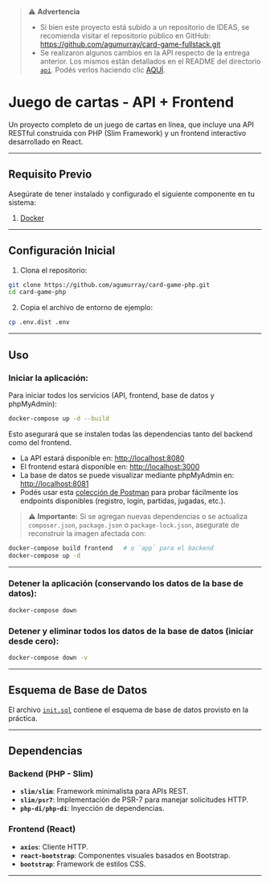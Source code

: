 > ⚠️ **Advertencia**
>
> - Si bien este proyecto está subido a un repositorio de IDEAS, se recomienda visitar el repositorio público en GitHub: https://github.com/agumurray/card-game-fullstack.git
> - Se realizaron algunos cambios en la API respecto de la entrega anterior. Los mismos están detallados en el README del directorio [`api`](./api). Podés verlos haciendo clic [AQUÍ](api/README.md).

# Juego de cartas - API + Frontend

Un proyecto completo de un juego de cartas en línea, que incluye una API RESTful construida con PHP (Slim Framework) y un frontend interactivo desarrollado en React.

---

## Requisito Previo

Asegúrate de tener instalado y configurado el siguiente componente en tu sistema:

1. [Docker](https://www.docker.com/products/docker-desktop)

---

## Configuración Inicial

1. Clona el repositorio:
 
```bash
git clone https://github.com/agumurray/card-game-php.git
cd card-game-php
````

2. Copia el archivo de entorno de ejemplo:

```bash
cp .env.dist .env
```

---

## Uso

### Iniciar la aplicación:

Para iniciar todos los servicios (API, frontend, base de datos y phpMyAdmin):

```bash
docker-compose up -d --build
```

Esto asegurará que se instalen todas las dependencias tanto del backend como del frontend.

* La API estará disponible en: [http://localhost:8080](http://localhost:8080)
* El frontend estará disponible en: [http://localhost:3000](http://localhost:3000)
* La base de datos se puede visualizar mediante phpMyAdmin en: [http://localhost:8081](http://localhost:8081)
* Podés usar esta [colección de Postman](https://agustin-7610866.postman.co/workspace/Agustin's-Workspace~410d3a08-beda-4a71-8e6a-fc78d13e900c/collection/43658514-79d729d0-10a9-429b-83d5-e2097f882833?action=share&creator=43658514&active-environment=43658514-925d8b7a-8a96-4b2e-a068-d062fdada82e) para probar fácilmente los endpoints disponibles (registro, login, partidas, jugadas, etc.).

> ⚠️ **Importante:** Si se agregan nuevas dependencias o se actualiza `composer.json`, `package.json` o `package-lock.json`, asegurate de reconstruir la imagen afectada con:

```bash
docker-compose build frontend   # o `app` para el backend
docker-compose up -d
```

---

### Detener la aplicación (conservando los datos de la base de datos):

```bash
docker-compose down
```

### Detener y eliminar todos los datos de la base de datos (iniciar desde cero):

```bash
docker-compose down -v
```

---

## Esquema de Base de Datos

El archivo [`init.sql`](api/init.sql) contiene el esquema de base de datos provisto en la práctica.

---

## Dependencias

### Backend (PHP - Slim)

* **`slim/slim`**: Framework minimalista para APIs REST.
* **`slim/psr7`**: Implementación de PSR-7 para manejar solicitudes HTTP.
* **`php-di/php-di`**: Inyección de dependencias.

### Frontend (React)

* **`axios`**: Cliente HTTP.
* **`react-bootstrap`**: Componentes visuales basados en Bootstrap.
* **`bootstrap`**: Framework de estilos CSS.

---